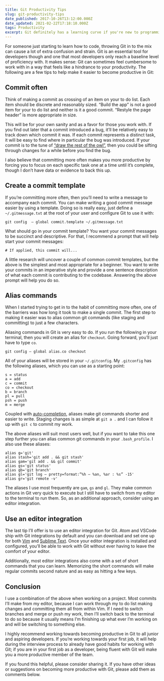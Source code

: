 ```yaml
---
title: Git Productivity Tips
slug: git-productivity-tips
date_published: 2017-10-26T13:12:00.000Z
date_updated: 2021-02-22T17:18:10.000Z
tags: Productivity
excerpt: Git definitely has a learning curve if you're new to programming. I've collected some quick tips to help you become more productive, sooner.
---
```


For someone just starting to learn how to code, throwing Git in to the mix can cause a lot of extra confusion and strain. Git is an essential tool for developers though and one that most developers only reach a baseline level of proficiency with. It makes sense: Git can sometimes feel cumbersome to work with in a way that feels like a hindrance to your productivity. The following are a few tips to help make it easier to become productive in Git:

## Commit often

Think of making a commit as crossing of an item on your to do list. Each item should be discrete and reasonably sized. “Build the app” is not a good item for your to do list and neither is it a good commit. “Restyle the page header” is more appropriate in size.

This will be for your own sanity and as a favor for those you work with. If you find out later that a commit introduced a bug, it’ll be relatively easy to track down which commit it was. If each commit represents a distinct task, it will be easy to find where in particular the bug was introduced. If your commit is to the tune of [“draw the rest of the owl”](https://imgur.com/rCr9A), then you could be sifting through changes for a while before you find the bug.

I also believe that committing more often makes you more productive by forcing you to focus on each specific task one at a time until it’s complete, though I don’t have data or evidence to back this up.

## Create a commit template

If you’re committing more often, then you’ll need to write a message to accompany each commit. You can make writing a good commit message easier by using a template. Doing so is really easy, just define a `~/.gitmessage.txt` at the root of your user and configure Git to use it with:

    git config  — global commit.template ~/.gitmessage.txt

What should go in your commit template? You want your commit messages to be succinct and descriptive. For that, I recommend a prompt that will help start your commit messages:

    # If applied, this commit will...

A little research will uncover a couple of common commit templates, but the above is the simplest and most appropriate for a beginner. You want to write your commits in an imperative style and provide a one sentence description of what each commit is contributing to the codebase. Answering the above prompt will help you do so.

## Alias commands

When I started trying to get in to the habit of committing more often, one of the barriers was how long it took to make a single commit. The first step to making it easier was to alias common git commands (like staging and committing) to just a few characters.

Aliasing commands in Git is very easy to do. If you run the following in your terminal, then you will create an alias for `checkout`. Going forward, you’ll just have to type `co`.

    git config — global alias.co checkout

All of your aliases will be stored in your `~/.gitconfig`. My `.gitconfig` has the following aliases, which you can use as a starting point:

    s = status
    a = add
    c = commit
    co = checkout
    b = branch
    pl = pull
    psh = push
    m = merge

Coupled with [auto-completion](https://git-scm.com/book/en/v1/Git-Basics-Tips-and-Tricks), aliases make git commands shorter and easier to write. Staging changes is as simple at `git a .` and I can follow it up with `git c` to commit my work.

The above aliases will suit most users well, but if you want to take this one step further you can alias common git commands in your `.bash_profile`. I also use these aliases:

    alias g='git'
    alias stash='git add . && git stash'
    alias gam='git add . && git commit'
    alias gs='git status'
    alias gb='git branch'
    alias gl='git log — pretty=format:”%h — %an, %ar : %s” -15'
    alias gr='git remote -v'

The aliases I use most frequently are `gam`, `gs` and `gl`. They make common actions in Git very quick to execute but I still have to switch from my editor to the terminal to run them. So, as an additional approach, consider using an editor integration.

## Use an editor integration

The last tip I’ll offer is to use an editor integration for Git. Atom and VSCode ship with Git integrations by default and you can download and set one up for both [Vim](https://github.com/tpope/vim-fugitive) and [Sublime Text](https://github.com/kemayo/sublime-text-git). Once your editor integration is installed and configured, you’ll be able to work with Git without ever having to leave the comfort of your editor.

Additionally, most editor integrations also come with a set of short commands that you can learn. Memorizing the short commands will make regular commits second nature and as easy as hitting a few keys.

## Conclusion

I use a combination of the above when working on a project. Most commits I’ll make from my editor, because I can work through my to do list making changes and committing them all from within Vim. If I need to switch branches and merge or push my work, then I’ll switch back to the terminal to do so because it usually means I’m finishing up what ever I’m working on and will be switching to something else.

I highly recommend working towards becoming productive in Git to all junior and aspiring developers. If you’re working towards your first job, it will help during the interview process to already have good habits for working with Git; if you are in your first job as a developer, being fluent with Git will make you a more productive member of the team.

If you found this helpful, please consider sharing it. If you have other ideas or suggestions on becoming more productive with Git, please add them as comments below.
